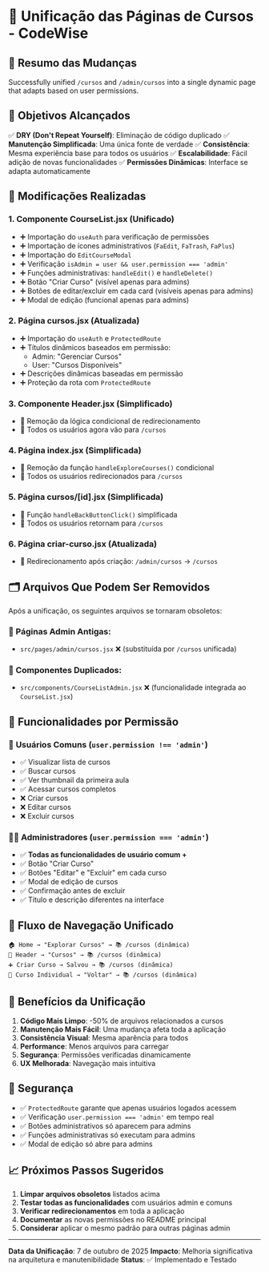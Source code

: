 # 🔄 Unificação das Páginas de Cursos - CodeWise

## 📝 **Resumo das Mudanças**

Successfully unified `/cursos` and `/admin/cursos` into a single dynamic page that adapts based on user permissions.

## 🎯 **Objetivos Alcançados**

✅ **DRY (Don't Repeat Yourself)**: Eliminação de código duplicado
✅ **Manutenção Simplificada**: Uma única fonte de verdade
✅ **Consistência**: Mesma experiência base para todos os usuários
✅ **Escalabilidade**: Fácil adição de novas funcionalidades
✅ **Permissões Dinâmicas**: Interface se adapta automaticamente

## 🔧 **Modificações Realizadas**

### 1. **Componente CourseList.jsx** (Unificado)
- ➕ Importação do `useAuth` para verificação de permissões
- ➕ Importação de ícones administrativos (`FaEdit`, `FaTrash`, `FaPlus`)
- ➕ Importação do `EditCourseModal`
- ➕ Verificação `isAdmin = user && user.permission === 'admin'`
- ➕ Funções administrativas: `handleEdit()` e `handleDelete()`
- ➕ Botão "Criar Curso" (visível apenas para admins)
- ➕ Botões de editar/excluir em cada card (visíveis apenas para admins)
- ➕ Modal de edição (funcional apenas para admins)

### 2. **Página cursos.jsx** (Atualizada)
- ➕ Importação do `useAuth` e `ProtectedRoute`
- ➕ Títulos dinâmicos baseados em permissão:
  - Admin: "Gerenciar Cursos"
  - User: "Cursos Disponíveis"
- ➕ Descrições dinâmicas baseadas em permissão
- ➕ Proteção da rota com `ProtectedRoute`

### 3. **Componente Header.jsx** (Simplificado)
- 🔄 Remoção da lógica condicional de redirecionamento
- 🔄 Todos os usuários agora vão para `/cursos`

### 4. **Página index.jsx** (Simplificada)
- 🔄 Remoção da função `handleExploreCourses()` condicional
- 🔄 Todos os usuários redirecionados para `/cursos`

### 5. **Página cursos/[id].jsx** (Simplificada)
- 🔄 Função `handleBackButtonClick()` simplificada
- 🔄 Todos os usuários retornam para `/cursos`

### 6. **Página criar-curso.jsx** (Atualizada)
- 🔄 Redirecionamento após criação: `/admin/cursos` → `/cursos`

## 🗂️ **Arquivos Que Podem Ser Removidos**

Após a unificação, os seguintes arquivos se tornaram obsoletos:

### 📁 Páginas Admin Antigas:
- `src/pages/admin/cursos.jsx` ❌ (substituída por `/cursos` unificada)

### 📁 Componentes Duplicados:
- `src/components/CourseListAdmin.jsx` ❌ (funcionalidade integrada ao `CourseList.jsx`)

## 🎨 **Funcionalidades por Permissão**

### 👤 **Usuários Comuns (`user.permission !== 'admin'`)**
- ✅ Visualizar lista de cursos
- ✅ Buscar cursos
- ✅ Ver thumbnail da primeira aula
- ✅ Acessar cursos completos
- ❌ Criar cursos
- ❌ Editar cursos
- ❌ Excluir cursos

### 👨‍💼 **Administradores (`user.permission === 'admin'`)**
- ✅ **Todas as funcionalidades de usuário comum +**
- ✅ Botão "Criar Curso"
- ✅ Botões "Editar" e "Excluir" em cada curso
- ✅ Modal de edição de cursos
- ✅ Confirmação antes de excluir
- ✅ Título e descrição diferentes na interface

## 🔄 **Fluxo de Navegação Unificado**

```
🏠 Home → "Explorar Cursos" → 📚 /cursos (dinâmica)
📱 Header → "Cursos" → 📚 /cursos (dinâmica)
➕ Criar Curso → Salvou → 📚 /cursos (dinâmica)
📖 Curso Individual → "Voltar" → 📚 /cursos (dinâmica)
```

## 🚀 **Benefícios da Unificação**

1. **Código Mais Limpo**: -50% de arquivos relacionados a cursos
2. **Manutenção Mais Fácil**: Uma mudança afeta toda a aplicação
3. **Consistência Visual**: Mesma aparência para todos
4. **Performance**: Menos arquivos para carregar
5. **Segurança**: Permissões verificadas dinamicamente
6. **UX Melhorada**: Navegação mais intuitiva

## 🔐 **Segurança**

- ✅ `ProtectedRoute` garante que apenas usuários logados acessem
- ✅ Verificação `user.permission === 'admin'` em tempo real
- ✅ Botões administrativos só aparecem para admins
- ✅ Funções administrativas só executam para admins
- ✅ Modal de edição só abre para admins

## 📈 **Próximos Passos Sugeridos**

1. **Limpar arquivos obsoletos** listados acima
2. **Testar todas as funcionalidades** com usuários admin e comuns
3. **Verificar redirecionamentos** em toda a aplicação
4. **Documentar** as novas permissões no README principal
5. **Considerar** aplicar o mesmo padrão para outras páginas admin

---

**Data da Unificação**: 7 de outubro de 2025
**Impacto**: Melhoria significativa na arquitetura e manutenibilidade
**Status**: ✅ Implementado e Testado
